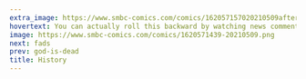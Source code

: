 ```yaml
---
extra_image: https://www.smbc-comics.com/comics/162057157020210509after.png
hovertext: You can actually roll this backward by watching news commentary shows.
image: https://www.smbc-comics.com/comics/1620571439-20210509.png
next: fads
prev: god-is-dead
title: History
---
```

